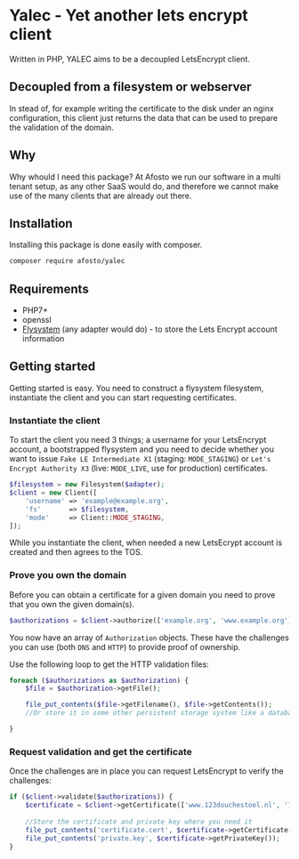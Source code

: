 # Yalec - Yet another lets encrypt client

Written in PHP, YALEC aims to be a decoupled LetsEncrypt client.

## Decoupled from a filesystem or webserver

In stead of, for example writing the certificate to the disk under an nginx configuration, this client just returns the 
data that can be used to prepare the validation of the domain.

## Why

Why whould I need this package? At Afosto we run our software in a multi tenant setup, as any other SaaS would do, and
therefore we cannot make use of the many clients that are already out there. 

## Installation

Installing this package is done easily with composer. 
```bash
composer require afosto/yalec
```

## Requirements

- PHP7+
- openssl
- [Flysystem](http://flysystem.thephpleague.com/) (any adapter would do) - to store the Lets Encrypt account information


## Getting started

Getting started is easy. You need to construct a flysystem filesystem, instantiate the client and you can start 
requesting certificates.

### Instantiate the client

To start the client you need 3 things; a username for your LetsEncrypt account, a bootstrapped flysystem and you need to 
decide whether you want to issue `Fake LE Intermediate X1` (staging: `MODE_STAGING`) or `Let's Encrypt Authority X3` (live: `MODE_LIVE`, use for production) certificates.

```php
$filesystem = new Filesystem($adapter);
$client = new Client([
    'username' => 'example@example.org',
    'fs'       => $filesystem,
    'mode'     => Client::MODE_STAGING,
]);
```

While you instantiate the client, when needed a new LetsEcrypt account is created and then agrees to the TOS.


### Prove you own the domain

Before you can obtain a certificate for a given domain you need to prove that you own the given domain(s).

```php
$authorizations = $client->authorize(['example.org', 'www.example.org']);
```

You now have an array of `Authorization` objects. These have the challenges you can use (both `DNS` and `HTTP`) to 
provide proof of ownership.

Use the following loop to get the HTTP validation files:

```php
foreach ($authorizations as $authorization) {
    $file = $authorization->getFile();

    file_put_contents($file->getFilename(), $file->getContents());
    //Or store it in some other persistent storage system like a database

}
```

### Request validation and get the certificate

Once the challenges are in place you can request LetsEncrypt to verify the challenges: 
```php
if ($client->validate($authorizations)) {
    $certificate = $client->getCertificate(['www.123douchestoel.nl', '123douchestoel.nl']);
    
    //Store the certificate and private key where you need it
    file_put_contents('certificate.cert', $certificate->getCertificate());
    file_put_contents('private.key', $certificate->getPrivateKey());
}
```




 
